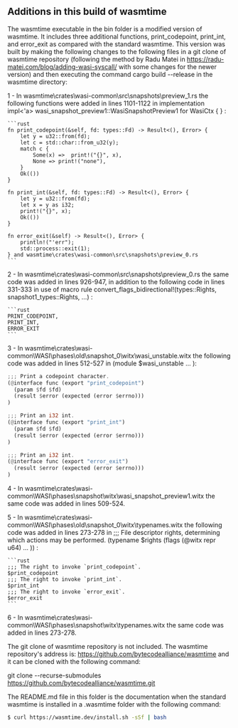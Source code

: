## Additions in this build of wasmtime

The wasmtime executable in the bin folder is a modified version of wasmtime. It includes three additional functions, print_codepoint, print_int, and error_exit as compared with the standard wasmtime.  This version was built by making the following changes to the following files in a git clone of wasmtime repository (following the method by Radu Matei in https://radu-matei.com/blog/adding-wasi-syscall/ with some changes for the newer version) and then executing the command cargo build --release in the wasmtime directory:

1 - In wasmtime\crates\wasi-common\src\snapshots\preview_1.rs the following functions were added in lines 1101-1122 in implementation 
impl<'a> wasi_snapshot_preview1::WasiSnapshotPreview1 for WasiCtx { } :

    ```rust
    fn print_codepoint(&self, fd: types::Fd) -> Result<(), Error> {
        let y = u32::from(fd);
        let c = std::char::from_u32(y);
        match c {
            Some(x) =>  print!("{}", x),
            None => print!("none"),
        }
        Ok(())
    }

    fn print_int(&self, fd: types::Fd) -> Result<(), Error> {
        let y = u32::from(fd);
        let x = y as i32;
        print!("{}", x);
        Ok(())
    }

    fn error_exit(&self) -> Result<(), Error> {
        println!("'err");
        std::process::exit(1);
    } and wasmtime\crates\wasi-common\src\snapshots\preview_0.rs
    ```

2 - In wasmtime\crates\wasi-common\src\snapshots\preview_0.rs the same code was added in lines 926-947, in addition to the following code in lines 331-333 in use of macro rule convert_flags_bidirectional!(types::Rights, snapshot1_types::Rights, ...) :

    ```rust
    PRINT_CODEPOINT,
    PRINT_INT,
    ERROR_EXIT
    ```

3 - In wasmtime\crates\wasi-common\WASI\phases\old\snapshot_0\witx\wasi_unstable.witx the following code was added in lines 512-527 in (module $wasi_unstable ... ):

  ```rust
  ;;; Print a codepoint character.
  (@interface func (export "print_codepoint")
    (param $fd $fd)
    (result $error (expected (error $errno)))
  )

  ;;; Print an i32 int.
  (@interface func (export "print_int")
    (param $fd $fd)
    (result $error (expected (error $errno)))
  )

  ;;; Print an i32 int.
  (@interface func (export "error_exit")
    (result $error (expected (error $errno)))
  )
  ```

4 - In wasmtime\crates\wasi-common\WASI\phases\snapshot\witx\wasi_snapshot_preview1.witx the same code was added in lines 509-524.

5 - In wasmtime\crates\wasi-common\WASI\phases\old\snapshot_0\witx\typenames.witx the following code was added in lines 273-278 in  ;;; File descriptor rights, determining which actions may be performed. (typename $rights (flags (@witx repr u64) ... )) :

    ```rust
    ;;; The right to invoke `print_codepoint`.
    $print_codepoint
    ;;; The right to invoke `print_int`.
    $print_int
    ;;; The right to invoke `error_exit`.
    $error_exit
    ```

6 - In wasmtime\crates\wasi-common\WASI\phases\snapshot\witx\typenames.witx the same code was added in lines 273-278.

The git clone of wasmtime repository is not included. The wasmtime repository's address is: https://github.com/bytecodealliance/wasmtime and it can be cloned with the following command:  

git clone --recurse-submodules https://github.com/bytecodealliance/wasmtime.git

The README.md file in this folder is the documentation when the standard wasmtime is installed in a .wasmtime folder with the following command:

```sh
$ curl https://wasmtime.dev/install.sh -sSf | bash
```
